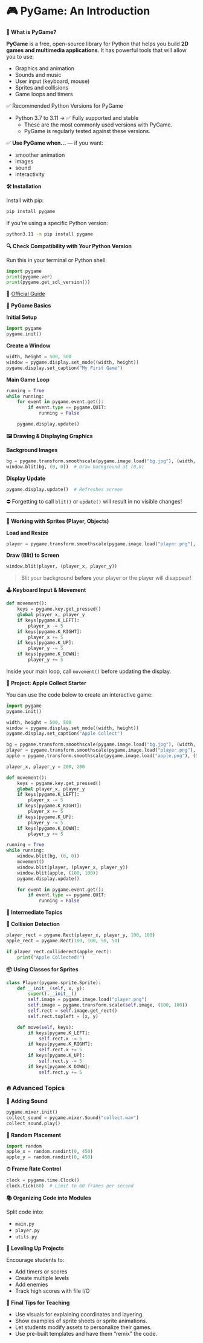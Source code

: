# 🎮 PyGame: An Introduction

**🔹 What is PyGame?**

**PyGame** is a free, open-source library for Python that helps you build **2D games and multimedia applications**. It has powerful tools that will allow you to use:

   * Graphics and animation
   * Sounds and music
   * User input (keyboard, mouse)
   * Sprites and collisions
   * Game loops and timers


✅ Recommended Python Versions for PyGame

- Python 3.7 to 3.11 → ✅ Fully supported and stable
  - These are the most commonly used versions with PyGame.
  - PyGame is regularly tested against these versions.


✅ **Use PyGame when...** 
— if you want:
  - smoother animation
  -  images
  -  sound
  -  interactivity



**🛠 Installation**

Install with pip:

```bash
pip install pygame
```

If you're using a specific Python version:

```bash
python3.11 -m pip install pygame
```

**🔍 Check Compatibility with Your Python Version**

Run this in your terminal or Python shell:

```python
import pygame
print(pygame.ver)
print(pygame.get_sdl_version())
```


🔗 [Official Guide](https://www.pygame.org/wiki/GettingStarted)



**🧱 PyGame Basics**

**Initial Setup**

```python
import pygame
pygame.init()
```

**Create a Window**

```python
width, height = 500, 500
window = pygame.display.set_mode((width, height))
pygame.display.set_caption("My First Game")
```

**Main Game Loop**

```python
running = True
while running:
    for event in pygame.event.get():
        if event.type == pygame.QUIT:
            running = False

    pygame.display.update()
```



**🖼 Drawing & Displaying Graphics**

**Background Images**

```python
bg = pygame.transform.smoothscale(pygame.image.load("bg.jpg"), (width, height))
window.blit(bg, (0, 0))  # Draw background at (0,0)
```

**Display Update**

```python
pygame.display.update()  # Refreshes screen
```

⛔ Forgetting to call `blit()` or `update()` will result in no visible changes!

---

**🧍 Working with Sprites (Player, Objects)**

**Load and Resize**

```python
player = pygame.transform.smoothscale(pygame.image.load("player.png"), (100, 100))
```

**Draw (Blit) to Screen**

```python
window.blit(player, (player_x, player_y))
```

> Blit your background **before** your player or the player will disappear!



**🕹 Keyboard Input & Movement**

```python
def movement():
    keys = pygame.key.get_pressed()
    global player_x, player_y
    if keys[pygame.K_LEFT]:
        player_x -= 5
    if keys[pygame.K_RIGHT]:
        player_x += 5
    if keys[pygame.K_UP]:
        player_y -= 5
    if keys[pygame.K_DOWN]:
        player_y += 5
```

Inside your main loop, call `movement()` before updating the display.



**🍎 Project: Apple Collect Starter**

You can use the code below to create an interactive game:

```python
import pygame
pygame.init()

width, height = 500, 500
window = pygame.display.set_mode((width, height))
pygame.display.set_caption("Apple Collect")

bg = pygame.transform.smoothscale(pygame.image.load("bg.jpg"), (width, height))
player = pygame.transform.smoothscale(pygame.image.load("player.png"), (100, 100))
apple = pygame.transform.smoothscale(pygame.image.load("apple.png"), (50, 50))

player_x, player_y = 200, 200

def movement():
    keys = pygame.key.get_pressed()
    global player_x, player_y
    if keys[pygame.K_LEFT]:
        player_x -= 5
    if keys[pygame.K_RIGHT]:
        player_x += 5
    if keys[pygame.K_UP]:
        player_y -= 5
    if keys[pygame.K_DOWN]:
        player_y += 5

running = True
while running:
    window.blit(bg, (0, 0))
    movement()
    window.blit(player, (player_x, player_y))
    window.blit(apple, (100, 100))
    pygame.display.update()

    for event in pygame.event.get():
        if event.type == pygame.QUIT:
            running = False
```



**🧠 Intermediate Topics**

**🎯 Collision Detection**

```python
player_rect = pygame.Rect(player_x, player_y, 100, 100)
apple_rect = pygame.Rect(100, 100, 50, 50)

if player_rect.colliderect(apple_rect):
    print("Apple Collected!")
```

**📦 Using Classes for Sprites**

```python
class Player(pygame.sprite.Sprite):
    def __init__(self, x, y):
        super().__init__()
        self.image = pygame.image.load("player.png")
        self.image = pygame.transform.scale(self.image, (100, 100))
        self.rect = self.image.get_rect()
        self.rect.topleft = (x, y)

    def move(self, keys):
        if keys[pygame.K_LEFT]:
            self.rect.x -= 5
        if keys[pygame.K_RIGHT]:
            self.rect.x += 5
        if keys[pygame.K_UP]:
            self.rect.y -= 5
        if keys[pygame.K_DOWN]:
            self.rect.y += 5
```



### 🔥 Advanced Topics

**🎵 Adding Sound**

```python
pygame.mixer.init()
collect_sound = pygame.mixer.Sound("collect.wav")
collect_sound.play()
```

**🎲 Random Placement**

```python
import random
apple_x = random.randint(0, 450)
apple_y = random.randint(0, 450)
```

**⏱ Frame Rate Control**

```python
clock = pygame.time.Clock()
clock.tick(60)  # Limit to 60 frames per second
```

**📚 Organizing Code into Modules**

Split code into:

* `main.py`
* `player.py`
* `utils.py`

**🧪 Leveling Up Projects**

Encourage students to:

* Add timers or scores
* Create multiple levels
* Add enemies
* Track high scores with file I/O



**🧰 Final Tips for Teaching**

* Use visuals for explaining coordinates and layering.
* Show examples of sprite sheets or sprite animations.
* Let students modify assets to personalize their games.
* Use pre-built templates and have them “remix” the code.

